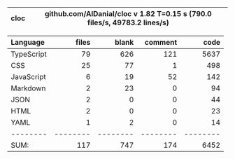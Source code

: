 
cloc|github.com/AlDanial/cloc v 1.82  T=0.15 s (790.0 files/s, 49783.2 lines/s)
--- | ---

Language|files|blank|comment|code
:-------|-------:|-------:|-------:|-------:
TypeScript|79|626|121|5637
CSS|25|77|1|498
JavaScript|6|19|52|142
Markdown|2|23|0|94
JSON|2|0|0|44
HTML|2|0|0|23
YAML|1|2|0|14
--------|--------|--------|--------|--------
SUM:|117|747|174|6452
